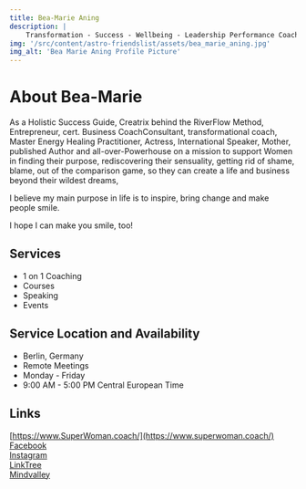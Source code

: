 ```yaml
---
title: Bea-Marie Aning
description: |
    Transformation - Success - Wellbeing - Leadership Performance Coaching
img: '/src/content/astro-friendslist/assets/bea_marie_aning.jpg'
img_alt: 'Bea Marie Aning Profile Picture'
---
```


# About Bea-Marie
As a Holistic Success Guide, Creatrix behind the RiverFlow Method,  Entrepreneur, cert. Business CoachConsultant, transformational coach, Master Energy Healing Practitioner, Actress,  International Speaker, Mother, published Author and all-over-Powerhouse on a mission to support Women in finding their purpose, rediscovering their sensuality, getting rid of shame, blame, out of the comparison game, so they can create a life and business beyond their wildest dreams,

I believe my main purpose in life is to inspire, bring change and make people smile.

I hope I can make you smile, too!

## Services
* 1 on 1 Coaching
* Courses
* Speaking
* Events

## Service Location and Availability
* Berlin, Germany
* Remote Meetings
* Monday - Friday
* 9:00 AM - 5:00 PM Central European Time

## Links
[https://www.SuperWoman.coach/](https://www.superwoman.coach/)  
[Facebook](https://www.facebook.com/beamarie.aning)  
[Instagram](https://www.instagram.com/moving_river/)  
[LinkTree](https://linktr.ee/moving_river)  
[Mindvalley](https://coaching.mindvalley.com/coach/1058)  
